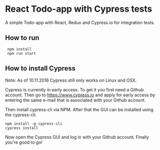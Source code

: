 # React Todo-app with Cypress tests
 
 A simple Todo-app with React, Redux and Cypress.io for integration tests.

## How to run

```
 npm install
 npm run start
```

## How to install Cypress

Note: As of 10.11.2016 Cypress still only works on Linux and OSX.

Cypress is currently in early access. To get it you first need a Github account. Then go to https://www.cypress.io and apply for early access by entering the same e-mail that is associated with your Github account.

Then install cypress-cli via NPM. After that the GUI can be installed using the cypress-cli.

```
npm install -g cypress-cli
cypress install
```

Now open the Cypress GUI and log in with your Github account. Finally you're good to go!
